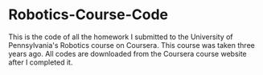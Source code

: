 # Robotics-Course-Code
This is the code of all the homework I submitted to the University of Pennsylvania's Robotics course on Coursera.
This course was taken three years ago. All codes are downloaded from the Coursera course website after I completed it.
